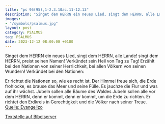 ```yaml
---
title: "ps 96(95),1-2.3.10ac.11-12.13"
description: "Singet dem HERRN ein neues Lied, singt dem HERRN, alle Lande! singt dem HERRN, preist seinen Namen! Verkündet sein Heil von Tag zu Tag!  Erzählt bei den Nationen von seiner Herrlichkeit, bei allen Völkern von seinen Wundern!  Verkündet bei den Nationen:  Er richtet die Nationen s...."
images:
- "/symbols/psalmus.jpg"
layout: post
category: PSALMUS
tag: PSALMUS
date: 2023-12-12 08:00:00 +0100
---
```

Singet dem HERRN ein neues Lied, singt dem HERRN, alle Lande!
singt dem HERRN, preist seinen Namen! Verkündet sein Heil von Tag zu Tag! 
Erzählt bei den Nationen von seiner Herrlichkeit, bei allen Völkern von seinen Wundern! 
Verkündet bei den Nationen:

Er richtet die Nationen so, wie es recht ist.<!--more-->
Der Himmel freue sich, die Erde frohlocke, es brause das Meer und seine Fülle. 
Es jauchze die Flur und was auf ihr wächst. Jubeln sollen alle Bäume des Waldes
Jubeln sollen alle vor dem HERRN, denn er kommt, denn er kommt, um die Erde zu richten. Er richtet den Erdkreis in Gerechtigkeit und die Völker nach seiner Treue.<br>
[Quelle: Evangelizo](https://evangeliumtagfuertag.org/DE/gospel)

[Textstelle auf Bibelserver](https://www.bibleserver.com/EU/ps96(95),1-2.3.10ac.11-12.13)
